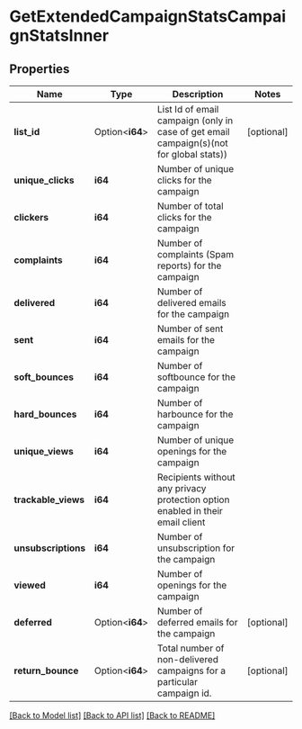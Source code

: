 # GetExtendedCampaignStatsCampaignStatsInner

## Properties

Name | Type | Description | Notes
------------ | ------------- | ------------- | -------------
**list_id** | Option<**i64**> | List Id of email campaign (only in case of get email campaign(s)(not for global stats)) | [optional]
**unique_clicks** | **i64** | Number of unique clicks for the campaign | 
**clickers** | **i64** | Number of total clicks for the campaign | 
**complaints** | **i64** | Number of complaints (Spam reports) for the campaign | 
**delivered** | **i64** | Number of delivered emails for the campaign | 
**sent** | **i64** | Number of sent emails for the campaign | 
**soft_bounces** | **i64** | Number of softbounce for the campaign | 
**hard_bounces** | **i64** | Number of harbounce for the campaign | 
**unique_views** | **i64** | Number of unique openings for the campaign | 
**trackable_views** | **i64** | Recipients without any privacy protection option enabled in their email client | 
**unsubscriptions** | **i64** | Number of unsubscription for the campaign | 
**viewed** | **i64** | Number of openings for the campaign | 
**deferred** | Option<**i64**> | Number of deferred emails for the campaign | [optional]
**return_bounce** | Option<**i64**> | Total number of non-delivered campaigns for a particular campaign id. | [optional]

[[Back to Model list]](../README.md#documentation-for-models) [[Back to API list]](../README.md#documentation-for-api-endpoints) [[Back to README]](../README.md)


